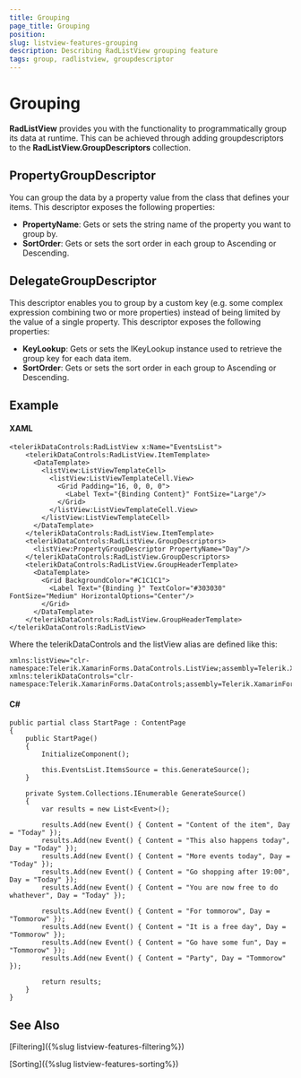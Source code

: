 ```yaml
---
title: Grouping
page_title: Grouping
position: 
slug: listview-features-grouping
description: Describing RadListView grouping feature
tags: group, radlistview, groupdescriptor
---
```


# Grouping

**RadListView** provides you with the functionality to programmatically group its data at runtime. This can be achieved through adding groupdescriptors to the **RadListView.GroupDescriptors** collection.

## PropertyGroupDescriptor 

You can group the data by a property value from the class that defines your items. This descriptor exposes the following properties:

- **PropertyName**: Gets or sets the string name of the property you want to group by.
- **SortOrder**: Gets or sets the sort order in each group to Ascending or Descending.

## DelegateGroupDescriptor 

This descriptor enables you to group by a custom key (e.g. some complex expression combining two or more properties) instead of being limited by the value of a single property. This descriptor exposes the following properties:

- **KeyLookup**: Gets or sets the IKeyLookup instance used to retrieve the group key for each data item.
- **SortOrder**:  Gets or sets the sort order in each group to Ascending or Descending.

## Example

#### XAML
	<telerikDataControls:RadListView x:Name="EventsList">
	    <telerikDataControls:RadListView.ItemTemplate>
	      <DataTemplate>
	        <listView:ListViewTemplateCell>
	          <listView:ListViewTemplateCell.View>
	            <Grid Padding="16, 0, 0, 0">
	              <Label Text="{Binding Content}" FontSize="Large"/>
	            </Grid>
	          </listView:ListViewTemplateCell.View>
	        </listView:ListViewTemplateCell>
	      </DataTemplate>
	    </telerikDataControls:RadListView.ItemTemplate>
	    <telerikDataControls:RadListView.GroupDescriptors>
	      <listView:PropertyGroupDescriptor PropertyName="Day"/>
	    </telerikDataControls:RadListView.GroupDescriptors>
	    <telerikDataControls:RadListView.GroupHeaderTemplate>
	      <DataTemplate>
	        <Grid BackgroundColor="#C1C1C1">
	          <Label Text="{Binding }" TextColor="#303030" FontSize="Medium" HorizontalOptions="Center"/>
	        </Grid>
	      </DataTemplate>
	    </telerikDataControls:RadListView.GroupHeaderTemplate>
	</telerikDataControls:RadListView>

Where the  telerikDataControls and the listView alias are defined like this:

	xmlns:listView="clr-namespace:Telerik.XamarinForms.DataControls.ListView;assembly=Telerik.XamarinForms.DataControls"
	xmlns:telerikDataControls="clr-namespace:Telerik.XamarinForms.DataControls;assembly=Telerik.XamarinForms.DataControls"

####	C# 

    public partial class StartPage : ContentPage
    {
        public StartPage()
        {
            InitializeComponent();

            this.EventsList.ItemsSource = this.GenerateSource();
        }

        private System.Collections.IEnumerable GenerateSource()
        {
            var results = new List<Event>();

            results.Add(new Event() { Content = "Content of the item", Day = "Today" });
            results.Add(new Event() { Content = "This also happens today", Day = "Today" });
            results.Add(new Event() { Content = "More events today", Day = "Today" });
            results.Add(new Event() { Content = "Go shopping after 19:00", Day = "Today" });
            results.Add(new Event() { Content = "You are now free to do whathever", Day = "Today" });

            results.Add(new Event() { Content = "For tommorow", Day = "Tommorow" });
            results.Add(new Event() { Content = "It is a free day", Day = "Tommorow" });
            results.Add(new Event() { Content = "Go have some fun", Day = "Tommorow" });
            results.Add(new Event() { Content = "Party", Day = "Tommorow" });

            return results;
        }
    }

## See Also

[Filtering]({%slug listview-features-filtering%})

[Sorting]({%slug listview-features-sorting%})